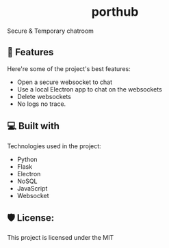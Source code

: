 <h1 align="center" id="title">porthub</h1>

<p id="description">Secure &amp; Temporary chatroom</p>

  
  
<h2>🧐 Features</h2>

Here're some of the project's best features:

*   Open a secure websocket to chat
*   Use a local Electron app to chat on the websockets
*   Delete websockets
*   No logs no trace.

  
  
<h2>💻 Built with</h2>

Technologies used in the project:

*   Python
*   Flask
*   Electron
*   NoSQL
*   JavaScript
*   Websocket

<h2>🛡️ License:</h2>

This project is licensed under the MIT